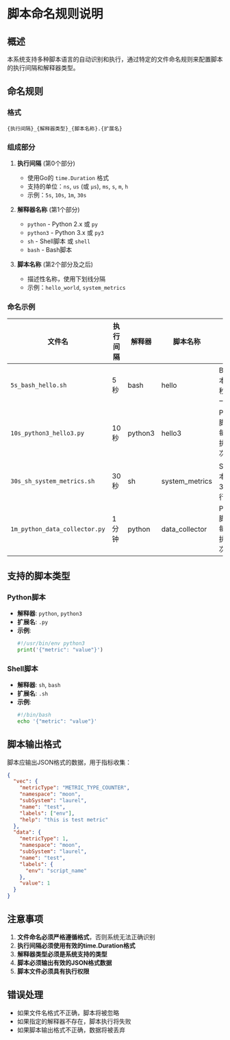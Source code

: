 # 脚本命名规则说明

## 概述

本系统支持多种脚本语言的自动识别和执行，通过特定的文件命名规则来配置脚本的执行间隔和解释器类型。

## 命名规则

### 格式
```
{执行间隔}_{解释器类型}_{脚本名称}.{扩展名}
```

### 组成部分

1. **执行间隔** (第0个部分)
   - 使用Go的 `time.Duration` 格式
   - 支持的单位：`ns`, `us` (或 `µs`), `ms`, `s`, `m`, `h`
   - 示例：`5s`, `10s`, `1m`, `30s`

2. **解释器名称** (第1个部分)
   - `python` - Python 2.x 或 `py`
   - `python3` - Python 3.x 或 `py3`
   - `sh` - Shell脚本 或 `shell`
   - `bash` - Bash脚本

3. **脚本名称** (第2个部分及之后)
   - 描述性名称，使用下划线分隔
   - 示例：`hello_world`, `system_metrics`


### 命名示例

| 文件名                        | 执行间隔 | 解释器  | 脚本名称       | 说明                        |
| ----------------------------- | -------- | ------- | -------------- | --------------------------- |
| `5s_bash_hello.sh`            | 5秒      | bash    | hello          | Bash脚本，每5秒执行一次     |
| `10s_python3_hello3.py`       | 10秒     | python3 | hello3         | Python3脚本，每10秒执行一次 |
| `30s_sh_system_metrics.sh`    | 30秒     | sh      | system_metrics | Shell脚本，每30秒执行一次   |
| `1m_python_data_collector.py` | 1分钟    | python  | data_collector | Python脚本，每1分钟执行一次 |

## 支持的脚本类型

### Python脚本
- **解释器**: `python`, `python3`
- **扩展名**: `.py`
- **示例**:
  ```python
  #!/usr/bin/env python3
  print('{"metric": "value"}')
  ```

### Shell脚本
- **解释器**: `sh`, `bash`
- **扩展名**: `.sh`
- **示例**:
  ```bash
  #!/bin/bash
  echo '{"metric": "value"}'
  ```

## 脚本输出格式

脚本应输出JSON格式的数据，用于指标收集：

```json
{
  "vec": {
    "metricType": "METRIC_TYPE_COUNTER",
    "namespace": "moon",
    "subSystem": "laurel",
    "name": "test",
    "labels": ["env"],
    "help": "this is test metric"
  },
  "data": {
    "metricType": 1,
    "namespace": "moon",
    "subSystem": "laurel",
    "name": "test",
    "labels": {
      "env": "script_name"
    },
    "value": 1
  }
}
```

## 注意事项

1. **文件命名必须严格遵循格式**，否则系统无法正确识别
2. **执行间隔必须使用有效的time.Duration格式**
3. **解释器类型必须是系统支持的类型**
4. **脚本必须输出有效的JSON格式数据**
5. **脚本文件必须具有执行权限**

## 错误处理

- 如果文件名格式不正确，脚本将被忽略
- 如果指定的解释器不存在，脚本执行将失败
- 如果脚本输出格式不正确，数据将被丢弃


